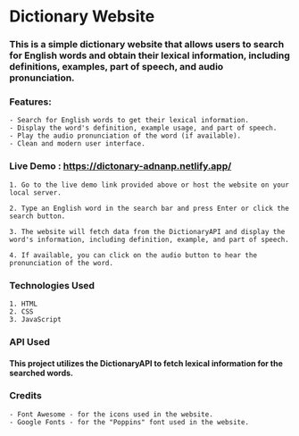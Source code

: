 # Dictionary Website

### This is a simple dictionary website that allows users to search for English words and obtain their lexical information, including definitions, examples, part of speech, and audio pronunciation.

### Features:

    - Search for English words to get their lexical information.
    - Display the word's definition, example usage, and part of speech.
    - Play the audio pronunciation of the word (if available).
    - Clean and modern user interface.

### Live Demo : https://dictonary-adnanp.netlify.app/

    1. Go to the live demo link provided above or host the website on your local server.

    2. Type an English word in the search bar and press Enter or click the search button.

    3. The website will fetch data from the DictionaryAPI and display the word's information, including definition, example, and part of speech.

    4. If available, you can click on the audio button to hear the pronunciation of the word.

### Technologies Used

    1. HTML
    2. CSS
    3. JavaScript

### API Used

#### This project utilizes the DictionaryAPI to fetch lexical information for the searched words.

### Credits

    - Font Awesome - for the icons used in the website.
    - Google Fonts - for the "Poppins" font used in the website.

